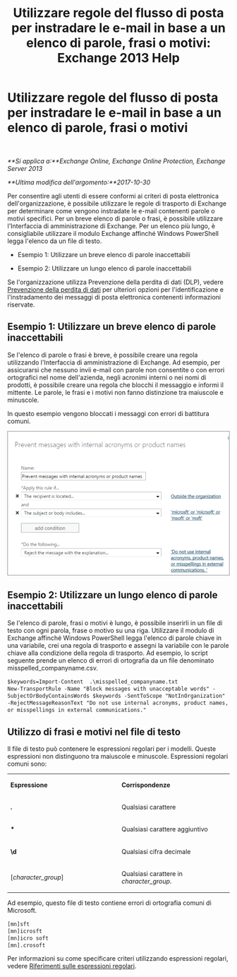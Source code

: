 ﻿---
title: 'Utilizzare regole del flusso di posta per instradare le e-mail in base a un elenco di parole, frasi o motivi: Exchange 2013 Help'
TOCTitle: Utilizzare regole del flusso di posta per instradare le e-mail in base a un elenco di parole, frasi o motivi
ms:assetid: 4c5bee1b-58b5-4152-baef-86fa103050ae
ms:mtpsurl: https://technet.microsoft.com/it-it/library/Dn951131(v=EXCHG.150)
ms:contentKeyID: 65210892
ms.date: 04/23/2018
mtps_version: v=EXCHG.150
ms.translationtype: HT
---

# Utilizzare regole del flusso di posta per instradare le e-mail in base a un elenco di parole, frasi o motivi

 

_**Si applica a:**Exchange Online, Exchange Online Protection, Exchange Server 2013_

_**Ultima modifica dell'argomento:**2017-10-30_

Per consentire agli utenti di essere conformi ai criteri di posta elettronica dell'organizzazione, è possibile utilizzare le regole di trasporto di Exchange per determinare come vengono instradate le e-mail contenenti parole o motivi specifici. Per un breve elenco di parole o frasi, è possibile utilizzare l'Interfaccia di amministrazione di Exchange. Per un elenco più lungo, è consigliabile utilizzare il modulo Exchange affinché Windows PowerShell legga l'elenco da un file di testo.

  - Esempio 1: Utilizzare un breve elenco di parole inaccettabili

  - Esempio 2: Utilizzare un lungo elenco di parole inaccettabili

Se l'organizzazione utilizza Prevenzione della perdita di dati (DLP), vedere [Prevenzione della perdita di dati](technical-overview-of-dlp-data-loss-prevention-in-exchange.md) per ulteriori opzioni per l'identificazione e l'instradamento dei messaggi di posta elettronica contenenti informazioni riservate.

## Esempio 1: Utilizzare un breve elenco di parole inaccettabili

Se l'elenco di parole o frasi è breve, è possibile creare una regola utilizzando l'Interfaccia di amministrazione di Exchange. Ad esempio, per assicurarsi che nessuno invii e-mail con parole non consentite o con errori ortografici nel nome dell'azienda, negli acronimi interni o nei nomi di prodotti, è possibile creare una regola che blocchi il messaggio e informi il mittente. Le parole, le frasi e i motivi non fanno distinzione tra maiuscole e minuscole.

In questo esempio vengono bloccati i messaggi con errori di battitura comuni.

![Regola che mostra il blocco di un messaggio basato su modelli di testo](images/Dn951131.a8489cbb-be59-4890-ae30-1431703eeb88(EXCHG.150).png "Regola che mostra il blocco di un messaggio basato su modelli di testo")

## Esempio 2: Utilizzare un lungo elenco di parole inaccettabili

Se l'elenco di parole, frasi o motivi è lungo, è possibile inserirli in un file di testo con ogni parola, frase o motivo su una riga. Utilizzare il modulo di Exchange affinché Windows PowerShell legga l'elenco di parole chiave in una variabile, crei una regola di trasporto e assegni la variabile con le parole chiave alla condizione della regola di trasporto. Ad esempio, lo script seguente prende un elenco di errori di ortografia da un file denominato misspelled\_companyname.csv.

    $keywords=Import-Content  .\misspelled_companyname.txt
    New-TransportRule -Name "Block messages with unacceptable words" -SubjectOrBodyContainsWords $keywords -SentToScope "NotInOrganization" -RejectMessageReasonText "Do not use internal acronyms, product names, or misspellings in external communications."

## Utilizzo di frasi e motivi nel file di testo

Il file di testo può contenere le espressioni regolari per i modelli. Queste espressioni non distinguono tra maiuscole e minuscole. Espressioni regolari comuni sono:


<table>
<colgroup>
<col style="width: 50%" />
<col style="width: 50%" />
</colgroup>
<tbody>
<tr class="odd">
<td><p><strong>Espressione</strong></p></td>
<td><p><strong>Corrispondenze</strong></p></td>
</tr>
<tr class="even">
<td><p><strong>.</strong></p></td>
<td><p>Qualsiasi carattere</p></td>
</tr>
<tr class="odd">
<td><p><strong>*</strong></p></td>
<td><p>Qualsiasi carattere aggiuntivo</p></td>
</tr>
<tr class="even">
<td><p><strong>\d</strong></p></td>
<td><p>Qualsiasi cifra decimale</p></td>
</tr>
<tr class="odd">
<td><p>[<em>character_group</em>]</p></td>
<td><p>Qualsiasi carattere in <em>character_group</em>.</p></td>
</tr>
</tbody>
</table>


Ad esempio, questo file di testo contiene errori di ortografia comuni di Microsoft.

    [mn]sft
    [mn]icrosft
    [mn]icro soft
    [mn].crosoft

Per informazioni su come specificare criteri utilizzando espressioni regolari, vedere [Riferimenti sulle espressioni regolari](https://go.microsoft.com/fwlink/p/?linkid=532394).

